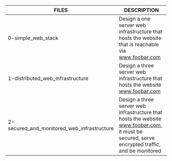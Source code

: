 | FILES  | DESCRIPTION |
| ------------- | ------------- |
| 0-simple_web_stack | Design a one server web infrastructure that hosts the website that is reachable via www.foobar.com |
| 1-distributed_web_infrastructure | Design a three server web infrastructure that hosts the website www.foobar.com |
| 2-secured_and_monitored_web_infrastructure | Design a three server web infrastructure that hosts the website www.foobar.com, it must be secured, serve encrypted traffic, and be monitored |